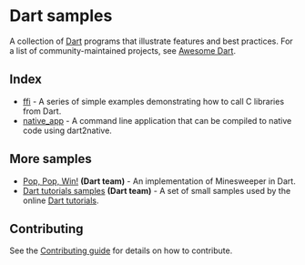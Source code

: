 # Dart samples

A collection of [Dart][dart] programs that illustrate features and best
practices. For a list of community-maintained projects, see [Awesome
Dart][awesome-dart].

## Index

- [ffi](https://github.com/dart-lang/samples/blob/master/ffi) - A series of
simple examples demonstrating how to call C libraries from Dart.
- [native_app](https://github.com/dart-lang/samples/blob/master/native_app) - A
command line application that can be compiled to native code using dart2native.

## More samples

- [Pop, Pop, Win!][pop-pop-win] **(Dart team)** - An implementation of
Minesweeper in Dart.
- [Dart tutorials samples][dart-tutorials-github] **(Dart team)** - A set of
small samples used by the online [Dart tutorials][dart-tutorials].

## Contributing

See the [Contributing guide][contributing] for details on how to contribute.

[dart]: https://dart.dev
[awesome-dart]: https://github.com/yissachar/awesome-dart
[contributing]: https://github.com/dart-lang/samples/blob/master/CONTRIBUTING.md
[pop-pop-win]: https://github.com/dart-lang/sample-pop_pop_win
[dart-tutorials-github]: https://github.com/dart-lang/dart-tutorials-samples
[dart-tutorials]: https://dart.dev/tutorials
